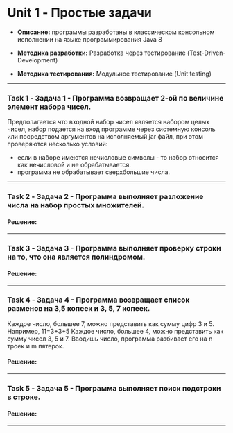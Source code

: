 # Unit 1 - Простые задачи

* **Описание:** программы разработаны в классическом консольном исполнении на языке программирования Java 8

* **Методика разработки:** Разработка через тестирование (Test-Driven-Development)

* **Методика тестирования:** Модульное тестирование (Unit testing)

___

### Task 1 - Задача 1 - Программа возвращает 2-ой по величине элемент набора чисел.

Предполагается что входной набор чисел является набором целых чисел, набор подается на вход программе через системную консоль или посредством аргументов на исполняемый jar файл, при этом проверяются несколько условий:
 * если в наборе имеются нечисловые символы - то набор относится как нечисловой и не обрабатывается.
 * программа не обрабатывает сверхбольшие числа.

___

### Task 2 - Задача 2 - Программа выполняет разложение числа на набор простых множителей.
#### Решение:
___


### Task 3 - Задача 3 - Программа выполняет проверку строки на то, что она является полиндромом.
#### Решение:
___


### Task 4 - Задача 4 - Программа возвращает список разменов на 3,5 копеек и 3, 5, 7 копеек.

Каждое число, большее 7, можно представить как сумму цифр 3 и 5. Например, 11=3+3+5
Каждое число, большее 4, можно представить как сумму чисел 3, 5 и 7.
Вводишь число, программа разбивает его на n троек и m пятерок.

#### Решение:
___


### Task 5 - Задача 5 - Программа выполняет поиск подстроки в строке.
#### Решение:

___
